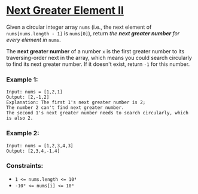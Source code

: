 # [Next Greater Element II](https://leetcode.com/problems/next-greater-element-ii/)

Given a circular integer array `nums` (i.e., the next element of `nums[nums.length - 1]` is `nums[0]`), return *the **next greater number** for every element in* `nums`.

The **next greater number** of a number `x` is the first greater number to its traversing-order next in the array, which means you could search circularly to find its next greater number. If it doesn't exist, return `-1` for this number.


### Example 1:
```
Input: nums = [1,2,1]
Output: [2,-1,2]
Explanation: The first 1's next greater number is 2; 
The number 2 can't find next greater number. 
The second 1's next greater number needs to search circularly, which is also 2.
```

### Example 2:
```
Input: nums = [1,2,3,4,3]
Output: [2,3,4,-1,4]
```

### Constraints:

- `1 <= nums.length <= 10⁴`
- `-10⁹ <= nums[i] <= 10⁹`
